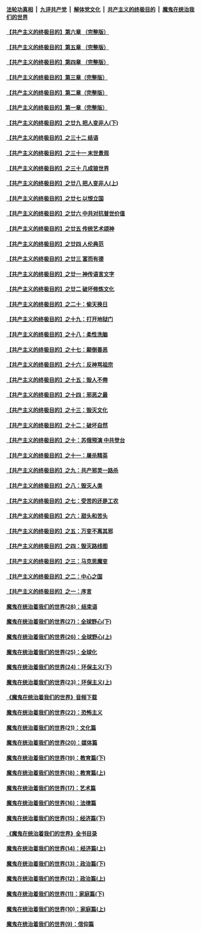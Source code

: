 

####  [法轮功真相](../../../../basic/blob/master/README.md?t=06211302) &nbsp;|&nbsp; [九评共产党](../../../../9ping.md/blob/master/README.md?t=06211302) &nbsp;|&nbsp; [解体党文化](../../../../jtdwh.md/blob/master/README.md?t=06211302)  &nbsp;|&nbsp; [共产主义的终极目的](../../../../gczydzjmd.md/blob/master/README.md?t=06211302) &nbsp;|&nbsp; [魔鬼在统治我们的世界](../../../../mgztzwmdsj.md/blob/master/README.md?t=06211302) 

#### [【共产主义的终极目的】第六章 （完整版）](../pages/nsc422/n11428913.md?t=06211302) 

#### [【共产主义的终极目的】第五章 （完整版）](../pages/nsc422/n11428912.md?t=06211302) 

#### [【共产主义的终极目的】第四章 （完整版）](../pages/nsc422/n11428907.md?t=06211302) 

#### [【共产主义的终极目的】第三章（完整版）](../pages/nsc422/n11428848.md?t=06211302) 

#### [【共产主义的终极目的】第二章（完整版）](../pages/nsc422/n11428831.md?t=06211302) 

#### [【共产主义的终极目的】第一章（完整版）](../pages/nsc422/n11417651.md?t=06211302) 

#### [【共产主义的终极目的】之廿九 把人变非人(下)](../pages/nsc422/n11344140.md?t=06211302) 

#### [【共产主义的终极目的】之三十二 结语](../pages/nsc422/n11360535.md?t=06211302) 

#### [【共产主义的终极目的】之三十一 末世景观](../pages/nsc422/n11351129.md?t=06211302) 

#### [【共产主义的终极目的】之三十 几成狼世界](../pages/nsc422/n11348280.md?t=06211302) 

#### [【共产主义的终极目的】之廿八 把人变非人(上)](../pages/nsc422/n11340492.md?t=06211302) 

#### [【共产主义的终极目的】之廿七 以恨立国](../pages/nsc422/n11336944.md?t=06211302) 

#### [【共产主义的终极目的】之廿六 中共对抗普世价值](../pages/nsc422/n11324785.md?t=06211302) 

#### [【共产主义的终极目的】之廿五 传统艺术颂神](../pages/nsc422/n11296396.md?t=06211302) 

#### [【共产主义的终极目的】之廿四 人伦典范](../pages/nsc422/n11296397.md?t=06211302) 

#### [【共产主义的终极目的】之廿三 富而有德](../pages/nsc422/n11283598.md?t=06211302) 

#### [【共产主义的终极目的】之廿一 神传语言文字](../pages/nsc422/n11263265.md?t=06211302) 

#### [【共产主义的终极目的】之廿二 破坏修炼文化](../pages/nsc422/n11245728.md?t=06211302) 

#### [【共产主义的终极目的】之二十：偷天换日](../pages/nsc422/n11238846.md?t=06211302) 

#### [【共产主义的终极目的】之十九：打开地狱门](../pages/nsc422/n11206376.md?t=06211302) 

#### [【共产主义的终极目的】之十八：柔性洗脑](../pages/nsc422/n11199994.md?t=06211302) 

#### [【共产主义的终极目的】之十七：颠倒善恶](../pages/nsc422/n11179782.md?t=06211302) 

#### [【共产主义的终极目的】之十六：反神骂祖宗](../pages/nsc422/n11166798.md?t=06211302) 

#### [【共产主义的终极目的】之十五：毁人不倦](../pages/nsc422/n11166792.md?t=06211302) 

#### [【共产主义的终极目的】之十四：邪恶之最](../pages/nsc422/n11150249.md?t=06211302) 

#### [【共产主义的终极目的】之十三：毁灭文化](../pages/nsc422/n11135227.md?t=06211302) 

#### [【共产主义的终极目的】之十二：破坏自然](../pages/nsc422/n11135214.md?t=06211302) 

#### [【共产主义的终极目的】之十：苏俄预演 中共登台](../pages/nsc422/n11118424.md?t=06211302) 

#### [【共产主义的终极目的】之十一：屠杀精英](../pages/nsc422/n11118442.md?t=06211302) 

#### [【共产主义的终极目的】之九：共产邪灵一路杀](../pages/nsc422/n11114139.md?t=06211302) 

#### [【共产主义的终极目的】之八：毁灭人类](../pages/nsc422/n11108503.md?t=06211302) 

#### [【共产主义的终极目的】之七：受苦的还是工农](../pages/nsc422/n11101809.md?t=06211302) 

#### [【共产主义的终极目的】之六：甜头和苦头](../pages/nsc422/n11096971.md?t=06211302) 

#### [【共产主义的终极目的】之五：万变不离其邪](../pages/nsc422/n11091285.md?t=06211302) 

#### [【共产主义的终极目的】之四：毁灭路线图](../pages/nsc422/n11086284.md?t=06211302) 

#### [【共产主义的终极目的】之三：马克思魔变](../pages/nsc422/n11061941.md?t=06211302) 

#### [【共产主义的终极目的】之二：中心之国](../pages/nsc422/n11047728.md?t=06211302) 

#### [【共产主义的终极目的】之一：序言](../pages/nsc422/n11086077.md?t=06211302) 

#### [魔鬼在统治着我们的世界(28)：结束语](../pages/nsc422/n10936246.md?t=06211302) 

#### [魔鬼在统治着我们的世界(27)：全球野心(下)](../pages/nsc422/n10928319.md?t=06211302) 

#### [魔鬼在统治着我们的世界(26)：全球野心(上)](../pages/nsc422/n10900318.md?t=06211302) 

#### [魔鬼在统治着我们的世界(25)：全球化](../pages/nsc422/n10788205.md?t=06211302) 

#### [魔鬼在统治着我们的世界(24)：环保主义(下)](../pages/nsc422/n10695307.md?t=06211302) 

#### [魔鬼在统治着我们的世界(23)：环保主义(上)](../pages/nsc422/n10688613.md?t=06211302) 

#### [《魔鬼在统治着我们的世界》音频下载](../pages/nsc422/n10635553.md?t=06211302) 

#### [魔鬼在统治着我们的世界(22)：恐怖主义](../pages/nsc422/n10614727.md?t=06211302) 

#### [魔鬼在统治着我们的世界(21)：文化篇](../pages/nsc422/n10597706.md?t=06211302) 

#### [魔鬼在统治着我们的世界(20)：媒体篇](../pages/nsc422/n10586579.md?t=06211302) 

#### [魔鬼在统治着我们的世界(19)：教育篇(下)](../pages/nsc422/n10564808.md?t=06211302) 

#### [魔鬼在统治着我们的世界(18)：教育篇(上)](../pages/nsc422/n10526970.md?t=06211302) 

#### [魔鬼在统治着我们的世界(17)：艺术篇](../pages/nsc422/n10499093.md?t=06211302) 

#### [魔鬼在统治着我们的世界(16)：法律篇](../pages/nsc422/n10485969.md?t=06211302) 

#### [魔鬼在统治着我们的世界(15)：经济篇(下)](../pages/nsc422/n10469975.md?t=06211302) 

#### [《魔鬼在统治着我们的世界》全书目录](../pages/nsc422/n10464261.md?t=06211302) 

#### [魔鬼在统治着我们的世界(14)：经济篇(上)](../pages/nsc422/n10457370.md?t=06211302) 

#### [魔鬼在统治着我们的世界(13)：政治篇(下)](../pages/nsc422/n10448270.md?t=06211302) 

#### [魔鬼在统治着我们的世界(12)：政治篇(上)](../pages/nsc422/n10444576.md?t=06211302) 

#### [魔鬼在统治着我们的世界(11)：家庭篇(下)](../pages/nsc422/n10440961.md?t=06211302) 

#### [魔鬼在统治着我们的世界(10)：家庭篇(上)](../pages/nsc422/n10435448.md?t=06211302) 

#### [魔鬼在统治着我们的世界(9)：信仰篇](../pages/nsc422/n10432159.md?t=06211302) 


